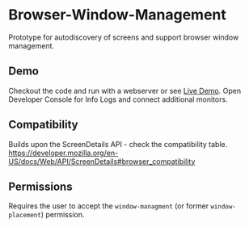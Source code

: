 # Browser-Window-Management

Prototype for autodiscovery of screens and support browser window management.

## Demo
Checkout the code and run with a webserver or see [Live Demo](https://fuasmattn.github.io/window-management/). Open Developer Console for Info Logs and connect additional monitors.

## Compatibility

Builds upon the ScreenDetails API - check the compatibility table.
https://developer.mozilla.org/en-US/docs/Web/API/ScreenDetails#browser_compatibility

## Permissions

Requires the user to accept the `window-managment` (or former `window-placement`) permission.
